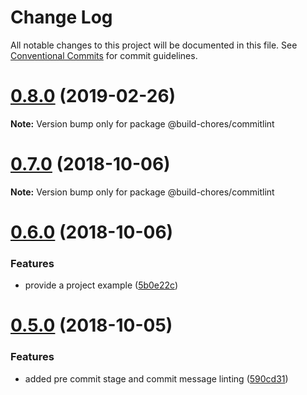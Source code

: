# Change Log

All notable changes to this project will be documented in this file.
See [Conventional Commits](https://conventionalcommits.org) for commit guidelines.

# [0.8.0](https://github.com/critocrito/build-chores/compare/v0.7.0...v0.8.0) (2019-02-26)

**Note:** Version bump only for package @build-chores/commitlint





# [0.7.0](https://github.com/critocrito/build-chores/compare/v0.6.0...v0.7.0) (2018-10-06)

**Note:** Version bump only for package @build-chores/commitlint





# [0.6.0](https://github.com/critocrito/build-chores/compare/v0.5.0...v0.6.0) (2018-10-06)


### Features

* provide a project example ([5b0e22c](https://github.com/critocrito/build-chores/commit/5b0e22c))





# [0.5.0](https://github.com/critocrito/build-chores/compare/v0.4.0...v0.5.0) (2018-10-05)


### Features

* added pre commit stage and commit message linting ([590cd31](https://github.com/critocrito/build-chores/commit/590cd31))
